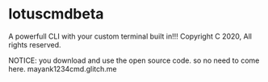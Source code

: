 # lotuscmdbeta
A powerfull CLI with your custom terminal built in!!! Copyright C 2020, All rights reserved.

NOTICE: you download and use the open source code. so no need to come here. mayank1234cmd.glitch.me
